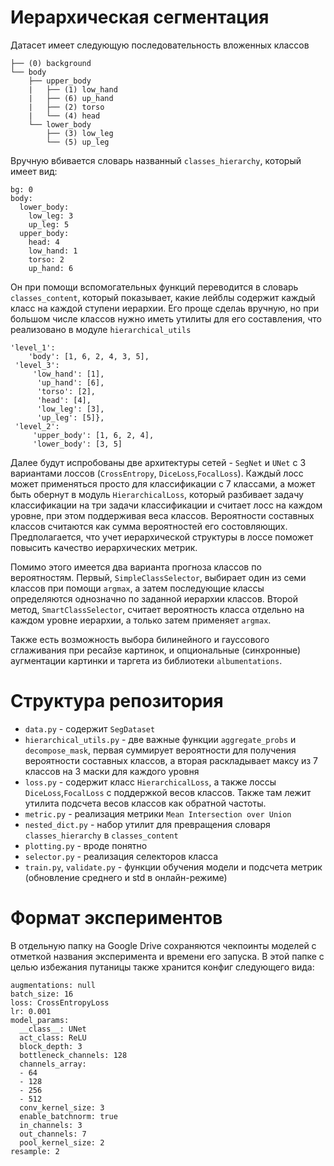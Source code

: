 # Иерархическая сегментация

Датасет имеет следующую последовательность вложенных классов

```
├── (0) background
└── body
    ├── upper_body
    |   ├── (1) low_hand
    |   ├── (6) up_hand
    |   ├── (2) torso
    |   └── (4) head
    └── lower_body
        ├── (3) low_leg
        └── (5) up_leg
```
Вручную вбивается словарь названный `classes_hierarchy`, который имеет вид:

```
bg: 0
body:
  lower_body:
    low_leg: 3
    up_leg: 5
  upper_body:
    head: 4
    low_hand: 1
    torso: 2
    up_hand: 6
```
Он при помощи вспомогательных функций переводится в словарь `classes_content`, который показывает, какие лейблы содержит каждый класс на каждой ступени иерархии. Его проще сделаь вручную, но при большом числе классов нужно иметь утилиты для его составления, что реализовано в модуле `hierarchical_utils`

```
'level_1': 
    'body': [1, 6, 2, 4, 3, 5],
 'level_3': 
     'low_hand': [1],
      'up_hand': [6],
      'torso': [2],
      'head': [4],
      'low_leg': [3],
      'up_leg': [5]},
 'level_2': 
     'upper_body': [1, 6, 2, 4], 
     'lower_body': [3, 5]
```

Далее будут испробованы две архитектуры сетей - `SegNet` и `UNet` с 3 вариантами лоссов (`CrossEntropy`, `DiceLoss`,`FocalLoss`). 
Каждый лосс может применяться просто для классификации с 7 классами, а может быть обернут в модуль `HierarchicalLoss`, который разбивает задачу классификации на три задачи классификации и считает лосс на каждом уровне, при этом поддерживая веса классов. Вероятности составных классов считаются как сумма вероятностей его состовляющих. Предполагается, что учет иерархической структуры в лоссе поможет повысить качество иерархических метрик.

Помимо этого имеется два варианта прогноза классов по вероятностям. Первый, `SimpleClassSelector`, выбирает один из семи классов при помощи `argmax`, а затем последующие классы определяются однозначно по заданной иерархии классов. Второй метод, `SmartClassSelector`, считает вероятность класса отдельно на каждом уровне иерархии, а только затем применяет `argmax`.

Также есть возможность выбора билинейного и гауссового сглаживания при ресайзе картинок, и опциональные (синхронные) аугментации картинки и таргета из библиотеки `albumentations`.

# Структура репозитория

+ `data.py` - содержит `SegDataset`
+ `hierarchical_utils.py` - две важные функции `aggregate_probs` и `decompose_mask`, первая суммирует вероятности для получения вероятности составных классов, а вторая раскладывает максу из 7 классов на 3 маски для каждого уровня
+ `loss.py` - содержит класс `HierarchicalLoss`, а также лоссы `DiceLoss`,`FocalLoss` с поддержкой весов классов. Также там лежит утилита подсчета весов классов как обратной частоты.
+ `metric.py` - реализация метрики `Mean Intersection over Union`
+ `nested_dict.py` - набор утилит для превращения словаря `classes_hierarchy` в `classes_content`
+ `plotting.py` - вроде понятно
+ `selector.py` - реализация селекторов класса
+ `train.py`, `validate.py` - функции обучения модели и подсчета метрик (обновление среднего и std в онлайн-режиме)

# Формат экспериментов

В отдельную папку на Google Drive сохраняются чекпоинты моделей с отметкой названия эксперимента и времени его запуска. В этой папке с целью избежания путаницы также хранится конфиг следующего вида:

```
augmentations: null
batch_size: 16
loss: CrossEntropyLoss
lr: 0.001
model_params:
  __class__: UNet
  act_class: ReLU
  block_depth: 3
  bottleneck_channels: 128
  channels_array:
  - 64
  - 128
  - 256
  - 512
  conv_kernel_size: 3
  enable_batchnorm: true
  in_channels: 3
  out_channels: 7
  pool_kernel_size: 2
resample: 2
```
